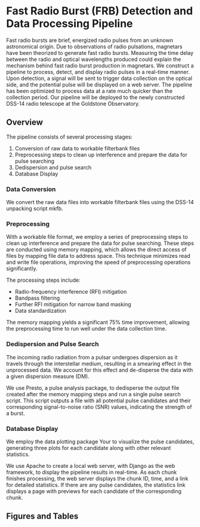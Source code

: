 # Fast Radio Burst (FRB) Detection and Data Processing Pipeline

Fast radio bursts are brief, energized radio pulses from an unknown astronomical origin. Due to observations of radio pulsations, magnetars have been theorized to generate fast radio bursts. Measuring the time delay between the radio and optical wavelengths produced could explain the mechanism behind fast radio burst production in magnetars. We construct a pipeline to process, detect, and display radio pulses in a real-time manner. Upon detection, a signal will be sent to trigger data collection on the optical side, and the potential pulse will be displayed  on a web server. The pipeline has been optimized to process data at a rate much quicker than the collection period.  Our pipeline will be deployed to the newly constructed DSS-14 radio telescope at the Goldstone Observatory.

## Overview

The pipeline consists of several processing stages: 

1. Conversion of raw data to workable filterbank files
2. Preprocessing steps to clean up interference and prepare the data for pulse searching
3. Dedispersion and pulse search
4. Database Display

### Data Conversion

We convert the raw data files into workable filterbank files using the DSS-14 unpacking script mkfb.

### Preprocessing

With a workable file format, we employ a series of preprocessing steps to clean up interference and prepare the data for pulse searching. These steps are conducted using memory mapping, which allows the direct access of files by mapping file data to address space. This technique minimizes read and write file operations, improving the speed of preprocessing operations significantly.

The processing steps include:

- Radio-frequency interference (RFI) mitigation
- Bandpass filtering
- Further RFI mitigation for narrow band masking
- Data standardization

The memory mapping yields a significant 75% time improvement, allowing the preprocessing time to run well under the data collection time.

### Dedispersion and Pulse Search

The incoming radio radiation from a pulsar undergoes dispersion as it travels through the interstellar medium, resulting in a smearing effect in the unprocessed data. We account for this effect and de-disperse the data with a given dispersion measure (DM).

We use Presto, a pulse analysis package, to dedisperse the output file created after the memory mapping steps and run a single pulse search script. This script outputs a file with all potential pulse candidates and their corresponding signal-to-noise ratio (SNR) values, indicating the strength of a burst.

### Database Display

We employ the data plotting package Your to visualize the pulse candidates, generating three plots for each candidate along with other relevant statistics.

We use Apache to create a local web server, with Django as the web framework, to display the pipeline results in real-time. As each chunk finishes processing, the web server displays the chunk ID, time, and a link for detailed statistics. If there are any pulse candidates, the statistics link displays a page with previews for each candidate of the corresponding chunk.


## Figures and Tables



